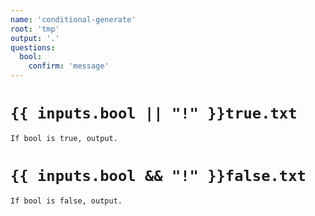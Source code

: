 ```yaml
---
name: 'conditional-generate'
root: 'tmp'
output: '.'
questions:
  bool:
    confirm: 'message'
---
```


# `{{ inputs.bool || "!" }}true.txt`

```
If bool is true, output.
```

# `{{ inputs.bool && "!" }}false.txt`

```
If bool is false, output.
```
